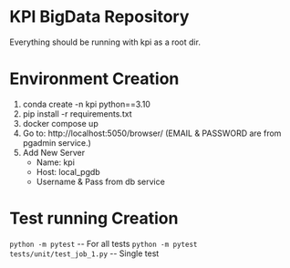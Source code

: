 # KPI BigData Repository

Everything should be running with kpi as a root dir.
# Environment Creation
1. conda create -n kpi python==3.10
2. pip install -r requirements.txt
3. docker compose up
4. Go to: http://localhost:5050/browser/ (EMAIL & PASSWORD are from pgadmin service.)
5. Add New Server
    - Name: kpi
    - Host: local_pgdb
    - Username & Pass from db service



# Test running Creation
``` python -m pytest ``` -- For all tests 
``` python -m pytest tests/unit/test_job_1.py ``` -- Single test